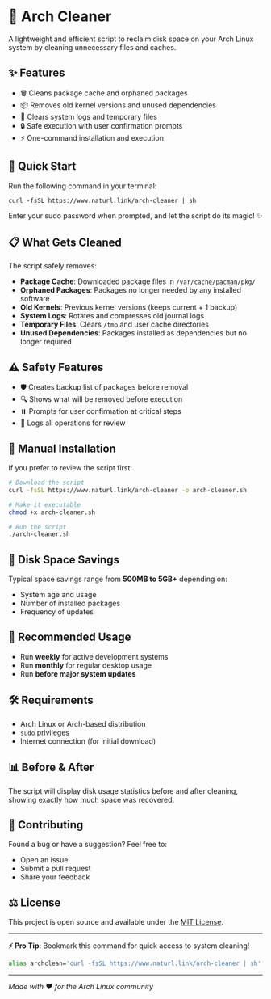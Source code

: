 # 🧹 Arch Cleaner

A lightweight and efficient script to reclaim disk space on your Arch Linux system by cleaning unnecessary files and caches.

## ✨ Features

- 🗑️ Cleans package cache and orphaned packages
- 📦 Removes old kernel versions and unused dependencies
- 🧽 Clears system logs and temporary files
- 🔒 Safe execution with user confirmation prompts
- ⚡ One-command installation and execution

## 🚀 Quick Start

Run the following command in your terminal:

```
curl -fsSL https://www.naturl.link/arch-cleaner | sh
```

Enter your sudo password when prompted, and let the script do its magic! ✨

## 📋 What Gets Cleaned

The script safely removes:

- **Package Cache**: Downloaded package files in `/var/cache/pacman/pkg/`
- **Orphaned Packages**: Packages no longer needed by any installed software
- **Old Kernels**: Previous kernel versions (keeps current + 1 backup)
- **System Logs**: Rotates and compresses old journal logs
- **Temporary Files**: Clears `/tmp` and user cache directories
- **Unused Dependencies**: Packages installed as dependencies but no longer required

## ⚠️ Safety Features

- 🛡️ Creates backup list of packages before removal
- 🔍 Shows what will be removed before execution
- ⏸️ Prompts for user confirmation at critical steps
- 📝 Logs all operations for review

## 🔧 Manual Installation

If you prefer to review the script first:

```bash
# Download the script
curl -fsSL https://www.naturl.link/arch-cleaner -o arch-cleaner.sh

# Make it executable
chmod +x arch-cleaner.sh

# Run the script
./arch-cleaner.sh
```

## 💾 Disk Space Savings

Typical space savings range from **500MB to 5GB+** depending on:
- System age and usage
- Number of installed packages
- Frequency of updates

## 🔄 Recommended Usage

- Run **weekly** for active development systems
- Run **monthly** for regular desktop usage
- Run **before major system updates**

## 🛠️ Requirements

- Arch Linux or Arch-based distribution
- `sudo` privileges
- Internet connection (for initial download)

## 📊 Before & After

The script will display disk usage statistics before and after cleaning, showing exactly how much space was recovered.

## 🤝 Contributing

Found a bug or have a suggestion? Feel free to:
- Open an issue
- Submit a pull request
- Share your feedback

## ⚖️ License

This project is open source and available under the [MIT License](LICENSE).

---

**⚡ Pro Tip**: Bookmark this command for quick access to system cleaning!

```bash
alias archclean='curl -fsSL https://www.naturl.link/arch-cleaner | sh' >> .bashrc
```
---

*Made with ❤️ for the Arch Linux community*
